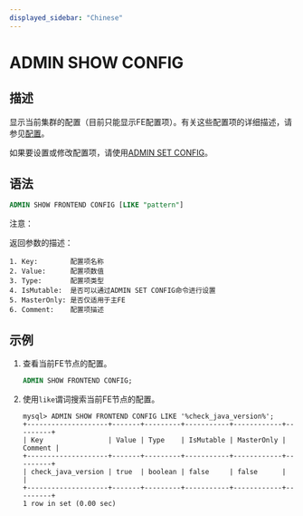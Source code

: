 ```yaml
---
displayed_sidebar: "Chinese"
---
```


# ADMIN SHOW CONFIG

## 描述

显示当前集群的配置（目前只能显示FE配置项）。有关这些配置项的详细描述，请参见[配置](../../../administration/Configuration.md#fe-configuration-items)。

如果要设置或修改配置项，请使用[ADMIN SET CONFIG](ADMIN_SET_CONFIG.md)。

## 语法

```sql
ADMIN SHOW FRONTEND CONFIG [LIKE "pattern"]
```

注意：

返回参数的描述：

```plain text
1. Key:        配置项名称
2. Value:      配置项数值
3. Type:       配置项类型 
4. IsMutable:  是否可以通过ADMIN SET CONFIG命令进行设置
5. MasterOnly: 是否仅适用于主FE
6. Comment:    配置项描述 
```

## 示例

1. 查看当前FE节点的配置。

    ```sql
    ADMIN SHOW FRONTEND CONFIG;
    ```

2. 使用`like`谓词搜索当前FE节点的配置。

    ```plain text
    mysql> ADMIN SHOW FRONTEND CONFIG LIKE '%check_java_version%';
    +--------------------+-------+---------+-----------+------------+---------+
    | Key                | Value | Type    | IsMutable | MasterOnly | Comment |
    +--------------------+-------+---------+-----------+------------+---------+
    | check_java_version | true  | boolean | false     | false      |         |
    +--------------------+-------+---------+-----------+------------+---------+
    1 row in set (0.00 sec)
    ```